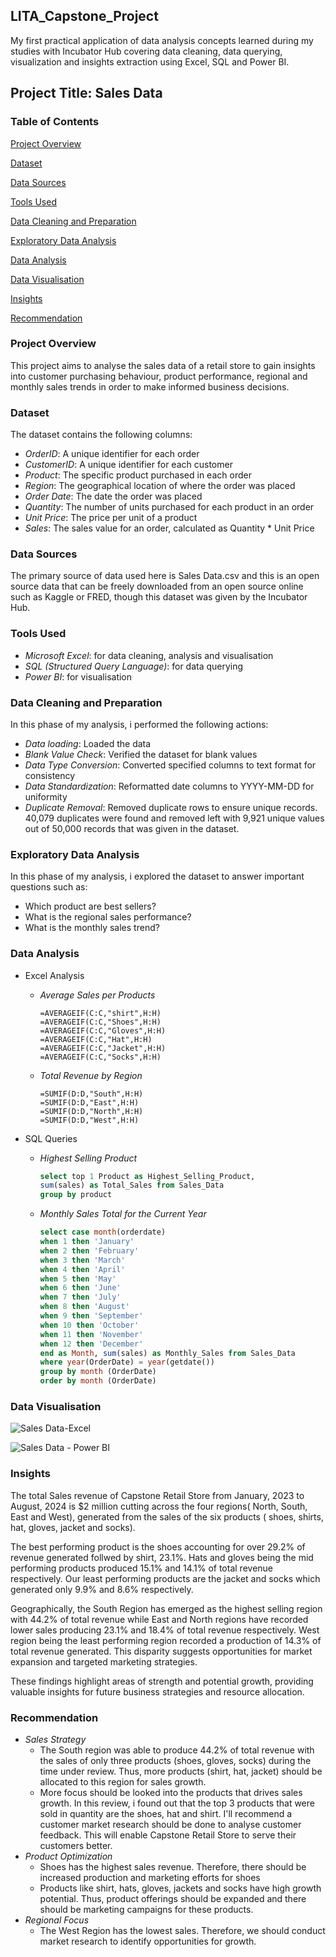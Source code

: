 ## LITA_Capstone_Project
My first practical application of data analysis concepts learned during my studies with Incubator Hub covering data cleaning, data querying, visualization and insights extraction using Excel, SQL and Power BI.

## Project Title: Sales Data

### Table of Contents
[Project Overview](#project-overview)

[Dataset](#dataset)

[Data Sources](#data-sources)

[Tools Used](#tools-used)

[Data Cleaning and Preparation](#data-cleaning-and-preparation)

[Exploratory Data Analysis](#exploratory-data-analysis)

[Data Analysis](#data-analysis)

[Data Visualisation](#data-visualisation)

[Insights](#insights)

[Recommendation](#recommendation)


### Project Overview
This project aims to analyse the sales data of a retail store to gain insights into customer purchasing behaviour, product performance, regional and monthly sales trends in order to make informed business decisions. 

### Dataset
The dataset contains the following columns:
- *OrderID*: A unique identifier for each order
- *CustomerID*: A unique identifier for each customer
- *Product*: The specific product purchased in each order 
- *Region*: The geographical location of where the order was placed
- *Order Date*: The date the order was placed
- *Quantity*: The number of units purchased for each product in an order
- *Unit Price*: The price per unit of a product
- *Sales*: The sales value for an order, calculated as Quantity * Unit Price

### Data Sources
The primary source of data used here is Sales Data.csv and this is an open source data that can be freely downloaded from an open source online such as Kaggle or FRED, though this dataset was given by the Incubator Hub.

### Tools Used
- *Microsoft Excel*: for data cleaning, analysis and visualisation
- *SQL (Structured Query Language)*: for data querying
- *Power BI*: for visualisation

### Data Cleaning and Preparation
In this phase of my analysis, i performed the following actions:
- *Data loading*: Loaded the data
- *Blank Value Check*: Verified the dataset for blank values
- *Data Type Conversion*: Converted specified columns to text format for consistency
- *Data Standardization*: Reformatted date columns to YYYY-MM-DD for uniformity
- *Duplicate Removal*: Removed duplicate rows to ensure unique records. 40,079  duplicates were found and removed left with 9,921 unique values out of 50,000 records that was given in the dataset.
  
### Exploratory Data Analysis
In this phase of my analysis, i explored the dataset to answer important questions such as:

- Which product are best sellers?
- What is the regional sales performance?
- What is the monthly sales trend?

### Data Analysis
- Excel Analysis
  - *Average Sales per Products*
    ```Excel
    =AVERAGEIF(C:C,"shirt",H:H)
    =AVERAGEIF(C:C,"Shoes",H:H)
    =AVERAGEIF(C:C,"Gloves",H:H)
    =AVERAGEIF(C:C,"Hat",H:H)
    =AVERAGEIF(C:C,"Jacket",H:H)
    =AVERAGEIF(C:C,"Socks",H:H)
    ```

  - *Total Revenue by Region*
    ```Excel
    =SUMIF(D:D,"South",H:H)
    =SUMIF(D:D,"East",H:H)
    =SUMIF(D:D,"North",H:H)
    =SUMIF(D:D,"West",H:H)
    ```

- SQL Queries
  - *Highest Selling Product*
    ```SQL
    select top 1 Product as Highest_Selling_Product,
    sum(sales) as Total_Sales from Sales_Data
    group by product
    ```

  - *Monthly Sales Total for the Current Year*
    ```SQL
    select case month(orderdate)
    when 1 then 'January'
    when 2 then 'February'
    when 3 then 'March'
    when 4 then 'April'
    when 5 then 'May'
    when 6 then 'June'
    when 7 then 'July'
    when 8 then 'August'
    when 9 then 'September'
    when 10 then 'October'
    when 11 then 'November'
    when 12 then 'December'
    end as Month, sum(sales) as Monthly_Sales from Sales_Data
    where year(OrderDate) = year(getdate())
    group by month (OrderDate)
    order by month (OrderDate)
    ```

### Data Visualisation

![Sales Data-Excel](https://github.com/user-attachments/assets/aedf20b7-408c-4e31-b8d7-072d67817b28)


![Sales Data - Power BI](https://github.com/user-attachments/assets/d511f902-7100-4293-bf7e-39eaa51c6b2d)


### Insights

The total Sales revenue of Capstone Retail Store from January, 2023 to August, 2024 is $2 million cutting across the four regions( North, South, East and West), generated from the sales of the six products ( shoes, shirts, hat, gloves, jacket and socks).

The best performing product is the shoes accounting for over 29.2% of revenue generated follwed by shirt, 23.1%. Hats and gloves being the mid performing products produced 15.1% and 14.1% of total revenue respectively. Our least performing products are the jacket and socks which generated only 9.9% and 8.6% respectively.

Geographically, the South Region has emerged as the highest selling region with 44.2% of total revenue while East and North regions have recorded lower sales producing 23.1% and 18.4% of total revenue respectively. West region being the least performing region recorded a production of 14.3% of total revenue generated. This disparity suggests opportunities for market expansion and targeted marketing strategies.

These findings highlight areas of strength and potential growth, providing valuable insights for future business strategies and resource allocation.

### Recommendation

- *Sales Strategy*
  - The South region was able to produce 44.2% of total revenue with the sales of only three products (shoes, gloves, socks) during the time under review. Thus, more products (shirt, hat, jacket) should be allocated to this region for sales growth.
  - More focus should be looked into the products that drives sales growth. In this review, i found out that the top 3 products that were sold in quantity are the shoes, hat and shirt. I'll recommend a customer market research should be done to analyse customer feedback. This will enable Capstone Retail Store to serve their customers better.
- *Product Optimization*
  - Shoes has the highest sales revenue. Therefore, there should be increased production and marketing  efforts for shoes
  - Products like shirt, hats, gloves, jackets and socks have high growth potential. Thus, product offerings should be expanded and there should be marketing campaigns for these products.
- *Regional Focus*
  - The West Region has the lowest sales. Therefore, we should conduct market research to identify opportunities for growth.
   

 



